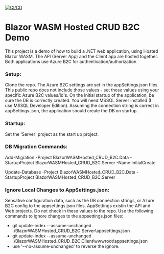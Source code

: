 [![CI/CD](https://github.com/dahln/BlazorWASMHosted_CRUD_B2C/actions/workflows/main_blazorwasm-hosted-crud-b2c.yml/badge.svg)](https://github.com/dahln/BlazorWASMHosted_CRUD_B2C/actions/workflows/main_blazorwasm-hosted-crud-b2c.yml)

# Blazor WASM Hosted CRUD B2C Demo
This project is a demo of how to build a .NET web application, using Hosted Blazor WASM. The API (Server App) and the Client app are hosted together. Both applications use Azure B2C for authentication/authorization. 

### Setup:
Clone the repo. The Azure B2C settings are set in the appSettings.json files. This public repo does not include those values - set those values using your specific Azure B2C values/id's. On the initial startup of the application, be sure the DB is correctly created. You will need MSSQL Server installed (I use MSSQL Developer Edition). Assuming the connection string is correct in appSettings.json, the application should create the DB on startup.

### Startup:
Set the 'Server' project as the start up project.

### DB Migration Commands:
Add-Migration -Project BlazorWASMHosted_CRUD_B2C.Data -StartupProject BlazorWASMHosted_CRUD_B2C.Server -Name InitialCreate

Update-Database -Project BlazorWASMHosted_CRUD_B2C.Data -StartupProject BlazorWASMHosted_CRUD_B2C.Server

### Ignore Local Changes to AppSettings.json:
Sensative configuration data, such as the DB connection strings, or Azure B2C config to the appsettings.json files. AppSettings existin the API and Web projects. Do not check in these values to the repo. Use the following commands to ignore changes to the appsettings.json files:
 - git update-index --assume-unchanged .\BlazorWASMHosted_CRUD_B2C.Server\appsettings.json            
 - git update-index --assume-unchanged .\BlazorWASMHosted_CRUD_B2C.Client\wwwroot\appsettings.json
 - use '--no-assume-unchanged' to reverse the ignore.
